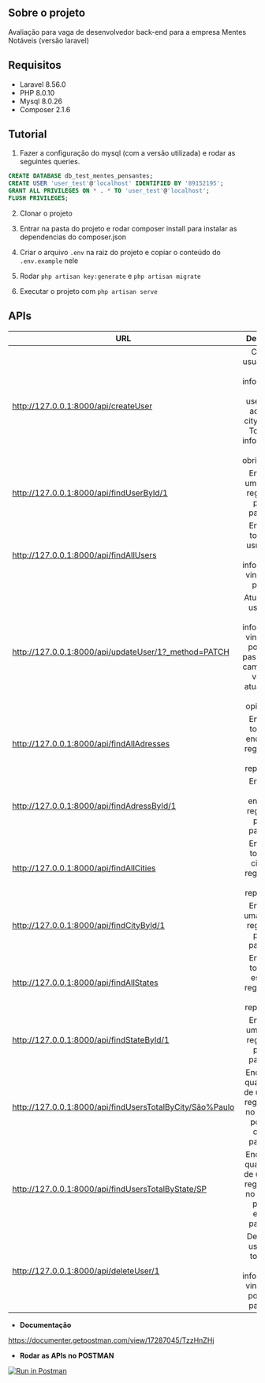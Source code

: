 ## Sobre o projeto

Avaliação para vaga de desenvolvedor back-end para a empresa Mentes Notáveis (versão laravel)
## Requisitos

- Laravel 8.56.0
- PHP 8.0.10
- Mysql 8.0.26
- Composer 2.1.6

## Tutorial 

1. Fazer a configuração do mysql (com a versão utilizada) e rodar as seguintes queries. 

```sql
CREATE DATABASE db_test_mentes_pensantes;
CREATE USER 'user_test'@'localhost' IDENTIFIED BY '89152195';
GRANT ALL PRIVILEGES ON * . * TO 'user_test'@'localhost';
FLUSH PRIVILEGES;
```

2. Clonar o projeto 

3. Entrar na pasta do projeto e rodar composer install para instalar as dependencias do composer.json

4. Criar o arquivo ```.env``` na raiz do projeto e copiar o conteúdo do ```.env.example``` nele 

5. Rodar ```php artisan key:generate``` e ```php artisan migrate``` 

6. Executar o projeto com ```php artisan serve```


## APIs


| URL                                                       | Descrição     |
| --------------------------------------------------------- |:-------------:|
| http://127.0.0.1:8000/api/createUser                      | Cria um usuário com as informações de username, address, city e state. Todas as informações são obrigatorias. |
| http://127.0.0.1:8000/api/findUserById/1                  | Encontra um usuário registrado pelo id passado.      |
| http://127.0.0.1:8000/api/findAllUsers                    | Encontra todos os usuários e suas informações vinculadas pelo id.     |
| http://127.0.0.1:8000/api/updateUser/1?_method=PATCH      | Atualiza um usuário e suas informações vinculadas por um id passado. Os campos que vão ser atualizados são opicionais. |
| http://127.0.0.1:8000/api/findAllAdresses                 | Encontra todos os endereços registrados sem repetições.      |
| http://127.0.0.1:8000/api/findAdressById/1                | Encontra um endereço registrada pelo id passado.      |
| http://127.0.0.1:8000/api/findAllCities                   | Encontra todos as cidades registradas sem repetições.   |
| http://127.0.0.1:8000/api/findCityById/1                  | Encontra uma cidade registrada pelo id passado.      |
| http://127.0.0.1:8000/api/findAllStates                   | Encontra todos os estados registrados sem repetições.        |
| http://127.0.0.1:8000/api/findStateById/1                 | Encontra um estado registrado pelo id passado. |
| http://127.0.0.1:8000/api/findUsersTotalByCity/São%Paulo  | Encontra a quantidade de usuários registrados no sistema por uma cidade passada.      |
| http://127.0.0.1:8000/api/findUsersTotalByState/SP        | Encontra a quantidade de usuários registrados no sistema por um estado passada.     |
| http://127.0.0.1:8000/api/deleteUser/1                    | Deleta um usuário e todas as suas informações vinculadas por um id passado. |


- **Documentação**

https://documenter.getpostman.com/view/17287045/TzzHnZHj


- **Rodar as APIs no POSTMAN**

[![Run in Postman](https://run.pstmn.io/button.svg)](https://god.gw.postman.com/run-collection/17287045-5b784848-81cd-406e-afef-8cfcee0b55d5?action=collection%2Ffork&collection-url=entityId%3D17287045-5b784848-81cd-406e-afef-8cfcee0b55d5%26entityType%3Dcollection%26workspaceId%3De6244f3c-404e-4cef-b374-f332dcbbfa9a)